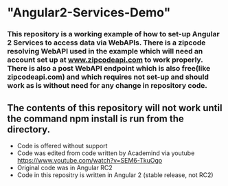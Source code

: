 # "Angular2-Services-Demo" 
### This repository is a working example of how to set-up Angular 2 Services to access data via WebAPIs. There is a zipcode resolving WebAPI used in the example which will need an account set up at www.zipcodeapi.com to work properly. There is also a post WebAPI endpoint which is also free(like zipcodeapi.com) and which requires not set-up and should work as is without need for any change in repository code.
## The contents of this repository will not work until the command npm install is run from the directory.
* Code is offered without support
* Code was edited from code written by Academind via youtube https://www.youtube.com/watch?v=SEM6-TkuOgo
* Original code was in Angular RC2 
* Code in this repositry is written in Angular 2 (stable release, not RC2)
